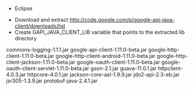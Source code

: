 * Eclipse
- Download and extract http://code.google.com/p/google-api-java-client/downloads/list
- Create GAPI_JAVA_CLIENT_LIB variable that points to the extracted lib directory

commons-logging-1.1.1.jar
google-api-client-1.11.0-beta.jar
google-http-client-1.11.0-beta.jar
google-http-client-android-1.11.0-beta.jar
google-http-client-jackson-1.11.0-beta.jar
google-oauth-client-1.11.0-beta.jar
google-oauth-client-servlet-1.11.0-beta.jar
gson-2.1.jar
guava-11.0.1.jar
httpclient-4.0.3.jar
httpcore-4.0.1.jar
jackson-core-asl-1.9.9.jar
jdo2-api-2.3-eb.jar
jsr305-1.3.9.jar
protobuf-java-2.4.1.jar
